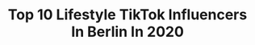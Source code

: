 ---
title: Top 10 Lifestyle TikTok Influencers In Berlin In 2020
description: >-
  Find top lifestyle TikTok influencers in Berlin in 2020. Most popular hashtags: #tutorial #storytime #motivation #quarantine.
platform: TikTok
profiles:
  - username: "emineataselim"
    fullname: >-
      Emine Ataselim
    location: "Germany"
    followers: 10279
    engagement: 392
    commentsToLikes: 0.044981
    id: ck9ergqo51oau0j78if5run2f
    verified: false
    hashtags: "#daughter, #kizlarim, #kahvalti, #luxury"
  - username: "lindimee"
    fullname: >-
      Lindime Rifati Zylal
    location: "Germany"
    followers: 4433
    engagement: 855
    commentsToLikes: 0.043087
    id: ck81sv7f2tbvq0j788fbl1u2s
    verified: false
    hashtags: "#lifestyle, #beautychallenge, #nudeln, #follow"
  - username: "isek_"
    fullname: >-
      Isek_
    location: "Germany"
    followers: 10172
    engagement: 549
    commentsToLikes: 0.014468
    id: ck8koavrdgw340j78nmgucivc
    verified: false
    hashtags: "#herbst, #shooting, #berlin, #sunset"
  - username: "lara_schmidt__"
    fullname: >-
      lara_schmidt__
    location: "Germany"
    followers: 281785
    engagement: 1358
    commentsToLikes: 0.014564
    id: cka0rveb5ine00i78klveutbz
    verified: false
    hashtags: "#littledance, #couplegoals, #tryonhaul, #storytime"
  - username: "luxurymen"
    fullname: >-
      Luxurylife by DJT.O
    location: "Germany"
    followers: 131091
    engagement: 1361
    commentsToLikes: 0.086002
    id: ck81sau76ray60j783cw2ep7b
    verified: false
    hashtags: "#rims, #frage, #mercedesgklasse, #fendi"
  - username: "lukasgold_"
    fullname: >-
      Lukas
    location: "Germany"
    followers: 154561
    engagement: 659
    commentsToLikes: 0.032570
    id: ck83k497h97nv0j78nrtx4wj2
    verified: false
    hashtags: "#trick17, #meintag, #coronazeit, #maskenpflicht"
  - username: "treylius"
    fullname: >-
      TREYLIUS
    location: "Germany"
    followers: 64009
    engagement: 1281
    commentsToLikes: 0.064697
    id: ck8kkd4ciyq820j78q8zm648p
    verified: false
    hashtags: "#tanzen, #acting, #probiertwasgeht, #farbe"
  - username: "blackout"
    fullname: >-
      blackout
    location: "Germany"
    followers: 310552
    engagement: 1548
    commentsToLikes: 0.009858
    id: ck8ncnsdcf8dl0j783zjsd5s9
    verified: true
    hashtags: "#enduro, #lambo, #duett, #knossi"
  - username: "magpie_97"
    fullname: >-
      magpie_97
    location: "Germany"
    followers: 32323
    engagement: 1283
    commentsToLikes: 0.015004
    id: ck81t38wvv5uf0j786hjod8x8
    verified: false
    hashtags: "#geld, #catwalk, #beziehung, #quarantine"
  - username: "easyinterieur"
    fullname: >-
      Melike
    location: "Germany"
    followers: 207475
    engagement: 666
    commentsToLikes: 0.017496
    id: ck8adbqxl4ybu0j78v52b2ybw
    verified: false
    hashtags: "#diychallange, #schleichwerbung, #healthy, #ostern"
---